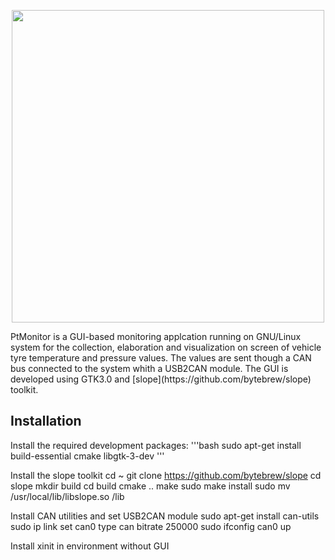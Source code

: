 <p align="center">
  <img src="https://github.com/agvitaglione/ptmonitor/blob/main/img/logo.png" width="500">
</p>
PtMonitor is a GUI-based monitoring applcation running on GNU/Linux system for the collection, elaboration and visualization on screen of vehicle tyre temperature and pressure values. The values are sent though a CAN bus connected to the system whith a USB2CAN module. 
The GUI is developed using GTK3.0 and [slope](https://github.com/bytebrew/slope) toolkit. 

## Installation
Install the required development packages: 
'''bash
sudo apt-get install build-essential cmake libgtk-3-dev
'''

Install the slope toolkit
cd ~
git clone https://github.com/bytebrew/slope
cd slope
mkdir build
cd build
cmake ..
make
sudo make install
sudo mv /usr/local/lib/libslope.so /lib

Install CAN utilities and set USB2CAN module
sudo apt-get install can-utils
sudo ip link set can0 type can bitrate 250000
sudo ifconfig can0 up

Install xinit in environment without GUI




